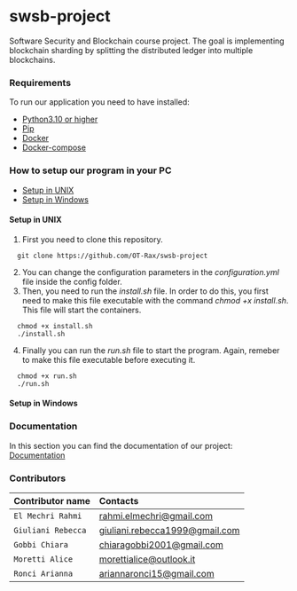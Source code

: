 # swsb-project
Software Security and Blockchain course project.
The goal is implementing blockchain sharding by splitting the distributed ledger into multiple blockchains.

### Requirements
To run our application you need to have installed:
* [Python3.10 or higher](https://www.python.org/downloads/release/python-3100/)
* [Pip](https://pip.pypa.io/en/stable/installation/)
* [Docker](https://docs.docker.com/engine/install/)
* [Docker-compose](https://docs.docker.com/compose/install/linux/)

### How to setup our program in your PC 

* [Setup in UNIX](#setupunix)
* [Setup in Windows](#setupwin)

<a name="setupunix"></a>
#### Setup in UNIX
1. First you need to clone this repository.
```
  git clone https://github.com/OT-Rax/swsb-project
```
2. You can change the configuration parameters in the *configuration.yml* file inside the config folder.
3. Then, you need to run the *install.sh* file. In order to do this, you first need to make this file executable with the command *chmod +x install.sh*. This file will start the containers.
```
  chmod +x install.sh
  ./install.sh
```
4. Finally you can run the *run.sh* file to start the program. Again, remeber to make this file executable before executing it.
```
  chmod +x run.sh
  ./run.sh
```

<a name="setupwin"></a>
#### Setup in Windows



### Documentation
In this section you can find the documentation of our project: [Documentation](mettilink)

### Contributors
| Contributor name | Contacts |
| :-------- | :------- | 
| `El Mechri Rahmi`     | rahmi.elmechri@gmail.com | 
| `Giuliani Rebecca`     | giuliani.rebecca1999@gmail.com | 
| `Gobbi Chiara`     | chiaragobbi2001@gmail.com | 
| `Moretti Alice`     | morettialice@outlook.it | 
| `Ronci Arianna`     | ariannaronci15@gmail.com | 






